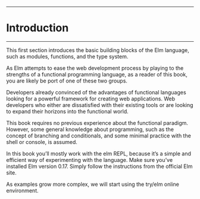 ---------------------------------------------
# Introduction

---------------------------------------------

This first section introduces the basic building blocks of the Elm language, such as modules, functions, and the type system.

As Elm attempts to ease the web development process by playing to the strengths of a functional programming language, as a reader of this book, you are likely be port of one of these two groups.

Developers already convinced of the advantages of functional languages looking for a powerful framework for creating web applications. Web developers who either are dissatisfied with their existing tools or are looking to expand their horizons into the functional world.

This book requires no previous experience about the functional paradigm. However, some general knowledge about programming, such as the concept of branching and conditionals, and some minimal practice with the shell or console, is assumed.

In this book you’ll mostly work with the elm REPL, because it’s a simple and efficient way of experimenting with the language. Make sure you’ve installed Elm version 0.17. Simply follow the instructions from the official Elm site.

As examples grow more complex, we will start using the try/elm online environment.
